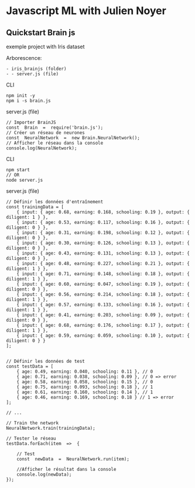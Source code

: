 # Javascript ML with Julien Noyer

## Quickstart Brain js

exemple project with Iris dataset

Arborescence:
	
    - iris_brainjs (folder)
	- - server.js (file)


CLI

	npm init -y
	npm i -s brain.js


server.js (file)

	// Importer BrainJS
	const  Brain  =  require('brain.js');
	// Créer un réseau de neurones
	const  NeuralNetwork  =  new Brain.NeuralNetwork();
	// Afficher le réseau dans la console
	console.log(NeuralNetwork);


CLI

	npm start
	// OR
	node server.js


server.js (file)

	// Définir les données d'entraînement
    const trainingData = [
        { input: { age: 0.68, earning: 0.168, schooling: 0.19 }, output: { diligent: 1 } },
        { input: { age: 0.53, earning: 0.117, schooling: 0.16 }, output: { diligent: 0 } },
        { input: { age: 0.31, earning: 0.198, schooling: 0.12 }, output: { diligent: 0 } },
        { input: { age: 0.30, earning: 0.126, schooling: 0.13 }, output: { diligent: 0 } },
        { input: { age: 0.43, earning: 0.131, schooling: 0.13 }, output: { diligent: 0 } },
        { input: { age: 0.48, earning: 0.227, schooling: 0.21 }, output: { diligent: 1 } },
        { input: { age: 0.71, earning: 0.148, schooling: 0.18 }, output: { diligent: 1 } },
        { input: { age: 0.60, earning: 0.047, schooling: 0.19 }, output: { diligent: 0 } },
        { input: { age: 0.56, earning: 0.214, schooling: 0.18 }, output: { diligent: 1 } },
        { input: { age: 0.57, earning: 0.133, schooling: 0.16 }, output: { diligent: 1 } },
        { input: { age: 0.41, earning: 0.203, schooling: 0.09 }, output: { diligent: 0 } },
        { input: { age: 0.68, earning: 0.176, schooling: 0.17 }, output: { diligent: 1 } },
        { input: { age: 0.59, earning: 0.059, schooling: 0.10 }, output: { diligent: 0 } }
    ];


    // Définir les données de test
    const testData = [
        { age: 0.49, earning: 0.040, schooling: 0.11 }, // 0
        { age: 0.71, earning: 0.038, schooling: 0.09 }, // 0 => error
        { age: 0.58, earning: 0.058, schooling: 0.15 }, // 0
        { age: 0.75, earning: 0.093, schooling: 0.18 }, // 1
        { age: 0.61, earning: 0.160, schooling: 0.14 }, // 1
        { age: 0.46, earning: 0.169, schooling: 0.18 } // 1 => error
    ];	

	// ...
	
	// Train the network
	NeuralNetwork.train(trainingData);
	
	// Tester le réseau
	testData.forEach(item  =>  {

		// Test
		const  newData  =  NeuralNetwork.run(item);
		
		//Afficher le résultat dans la console
		console.log(newData);
	});


